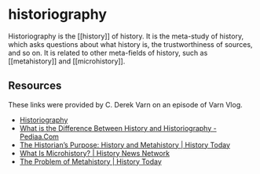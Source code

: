 # historiography

Historiography is the [[history]] of history. It is the meta-study of history, which asks questions about what history is, the trustworthiness of sources, and so on. It is related to other meta-fields of history, such as [[metahistory]] and [[microhistory]].


## Resources

These links were provided by C. Derek Varn on an episode of Varn Vlog.

-   [Historiography](https://qcpages.qc.cuny.edu/writing/history/critical/historiography.html)
-   [What is the Difference Between History and Historiography - Pediaa.Com](https://pediaa.com/what-is-the-difference-between-history-and-historiography/)
-   [The Historian’s Purpose: History and Metahistory | History Today](https://www.historytoday.com/archive/historian%E2%80%99s-purpose-history-and-metahistory)
-   [What Is Microhistory? | History News Network](https://historynewsnetwork.org/article/23720)
-   [The Problem of Metahistory | History Today](https://www.historytoday.com/archive/problem-metahistory)

